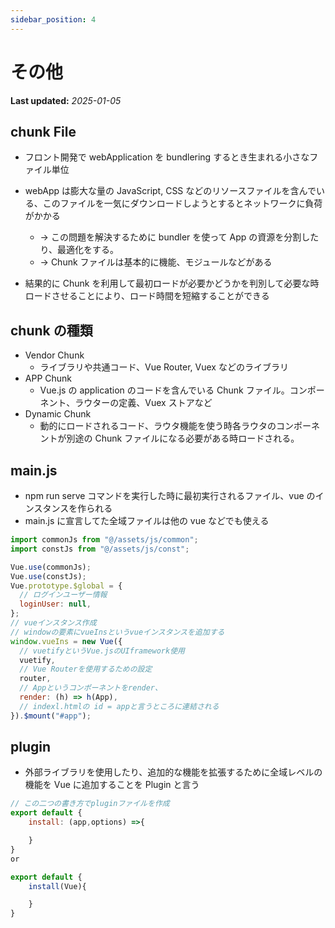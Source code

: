 ```yaml
---
sidebar_position: 4
---
```


# その他

**Last updated:** _2025-01-05_

## chunk File

- フロント開発で webApplication を bundlering するとき生まれる小さなファイル単位
- webApp は膨大な量の JavaScript, CSS などのリソースファイルを含んでいる、このファイルを一気にダウンロードしようとするとネットワークに負荷がかかる

  - → この問題を解決するために bundler を使って App の資源を分割したり、最適化をする。
  - → Chunk ファイルは基本的に機能、モジュールなどがある

- 結果的に Chunk を利用して最初ロードが必要かどうかを判別して必要な時ロードさせることにより、ロード時間を短縮することができる

## chunk の種類

- Vendor Chunk
  - ライブラリや共通コード、Vue Router, Vuex などのライブラリ
- APP Chunk
  - Vue.js の application のコードを含んでいる Chunk ファイル。コンポーネント、ラウターの定義、Vuex ストアなど
- Dynamic Chunk
  - 動的にロードされるコード、ラウタ機能を使う時各ラウタのコンポーネントが別途の Chunk ファイルになる必要がある時ロードされる。

## main.js

- npm run serve コマンドを実行した時に最初実行されるファイル、vue のインスタンスを作られる
- main.js に宣言してた全域ファイルは他の vue などでも使える

```javascript
import commonJs from "@/assets/js/common";
import constJs from "@/assets/js/const";

Vue.use(commonJs);
Vue.use(constJs);
Vue.prototype.$global = {
  // ログインユーザー情報
  loginUser: null,
};
// vueインスタンス作成
// windowの要素にvueInsというvueインスタンスを追加する
window.vueIns = new Vue({
  // vuetifyというVue.jsのUIframework使用
  vuetify,
  // Vue Routerを使用するための設定
  router,
  // Appというコンポーネントをrender、
  render: (h) => h(App),
  // indexl.htmlの id = appと言うところに連結される
}).$mount("#app");
```

## plugin

- 外部ライブラリを使用したり、追加的な機能を拡張するために全域レベルの機能を Vue に追加することを Plugin と言う

```javascript
// この二つの書き方でpluginファイルを作成
export default {
    install: (app,options) =>{

    }
}
or

export default {
    install(Vue){

    }
}
```
